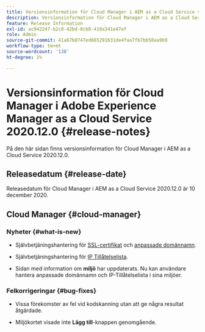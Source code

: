 ```yaml
---
title: Versionsinformation för Cloud Manager i AEM as a Cloud Service version 2020.12.0
description: Versionsinformation för Cloud Manager i AEM as a Cloud Service version 2020.12.0
feature: Release Information
exl-id: ac942247-b2c8-42bd-8cb8-410a341e47ef
role: Admin
source-git-commit: 41a67b0747ed665291631de4faa7fb7bb50aa9b9
workflow-type: tm+mt
source-wordcount: '138'
ht-degree: 1%

---
```


# Versionsinformation för Cloud Manager i Adobe Experience Manager as a Cloud Service 2020.12.0 {#release-notes}

På den här sidan finns versionsinformation för Cloud Manager i AEM as a Cloud Service 2020.12.0.

## Releasedatum {#release-date}

Releasedatum för Cloud Manager i AEM as a Cloud Service 2020.12.0 är 10 december 2020.

## Cloud Manager {#cloud-manager}

### Nyheter {#what-is-new}

* Självbetjäningshantering för [SSL-certifikat](/help/implementing/cloud-manager/managing-ssl-certifications/introduction-to-ssl-certificates.md) och [anpassade domännamn](/help/implementing/cloud-manager/custom-domain-names/introduction.md).

* Självbetjäningshantering för [IP Tillåtelselista](/help/implementing/cloud-manager/ip-allow-lists/introduction.md).

* Sidan med information om **miljö** har uppdaterats. Nu kan användare hantera anpassade domännamn och IP-Tillåtelselista i sina miljöer.


### Felkorrigeringar {#bug-fixes}

* Vissa förekomster av fel vid kodskanning utan att ge några resultat åtgärdade.

* Miljökortet visade inte **Lägg till**-knappen genomgående.
